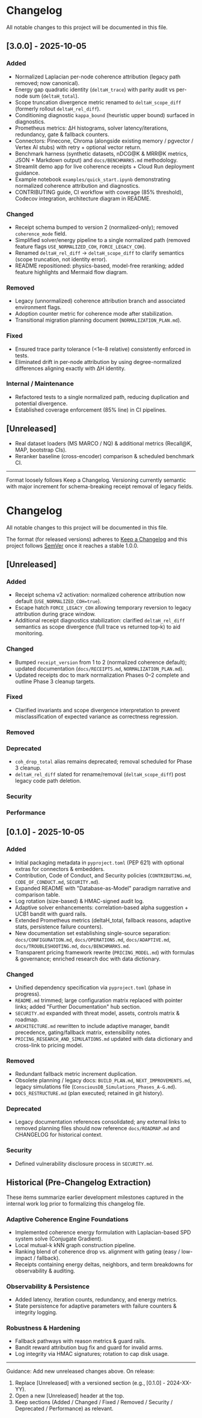 # Changelog

All notable changes to this project will be documented in this file.

## [3.0.0] - 2025-10-05
### Added
- Normalized Laplacian per-node coherence attribution (legacy path removed; now canonical).
- Energy gap quadratic identity (`deltaH_trace`) with parity audit vs per-node sum (`deltaH_total`).
- Scope truncation divergence metric renamed to `deltaH_scope_diff` (formerly rollout `deltaH_rel_diff`).
- Conditioning diagnostic `kappa_bound` (heuristic upper bound) surfaced in diagnostics.
- Prometheus metrics: ΔH histograms, solver latency/iterations, redundancy, gate & fallback counters.
- Connectors: Pinecone, Chroma (alongside existing memory / pgvector / Vertex AI stubs) with retry + optional vector return.
- Benchmark harness (synthetic datasets, nDCG@K & MRR@K metrics, JSON + Markdown output) and `docs/BENCHMARKS.md` methodology.
- Streamlit demo app for live coherence receipts + Cloud Run deployment guidance.
- Example notebook `examples/quick_start.ipynb` demonstrating normalized coherence attribution and diagnostics.
- CONTRIBUTING guide, CI workflow with coverage (85% threshold), Codecov integration, architecture diagram in README.

### Changed
- Receipt schema bumped to version 2 (normalized-only); removed `coherence_mode` field.
- Simplified solver/energy pipeline to a single normalized path (removed feature flags `USE_NORMALIZED_COH`, `FORCE_LEGACY_COH`).
- Renamed `deltaH_rel_diff` → `deltaH_scope_diff` to clarify semantics (scope truncation, not identity error).
- README repositioned: physics-based, model-free reranking; added feature highlights and Mermaid flow diagram.

### Removed
- Legacy (unnormalized) coherence attribution branch and associated environment flags.
- Adoption counter metric for coherence mode after stabilization.
- Transitional migration planning document (`NORMALIZATION_PLAN.md`).

### Fixed
- Ensured trace parity tolerance (<1e-8 relative) consistently enforced in tests.
- Eliminated drift in per-node attribution by using degree-normalized differences aligning exactly with ΔH identity.

### Internal / Maintenance
- Refactored tests to a single normalized path, reducing duplication and potential divergence.
- Established coverage enforcement (85% line) in CI pipelines.

## [Unreleased]
- Real dataset loaders (MS MARCO / NQ) & additional metrics (Recall@K, MAP, bootstrap CIs).
- Reranker baseline (cross-encoder) comparison & scheduled benchmark CI.

---
Format loosely follows Keep a Changelog. Versioning currently semantic with major increment for schema-breaking receipt removal of legacy fields.
# Changelog

All notable changes to this project will be documented in this file.

The format (for released versions) adheres to [Keep a Changelog](https://keepachangelog.com/en/1.0.0/) and this project follows [SemVer](https://semver.org/) once it reaches a stable 1.0.0.

## [Unreleased]
### Added
- Receipt schema v2 activation: normalized coherence attribution now default (`USE_NORMALIZED_COH=true`).
- Escape hatch `FORCE_LEGACY_COH` allowing temporary reversion to legacy attribution during grace window.
- Additional receipt diagnostics stabilization: clarified `deltaH_rel_diff` semantics as scope divergence (full trace vs returned top‑k) to aid monitoring.
### Changed
- Bumped `receipt_version` from 1 to 2 (normalized coherence default); updated documentation (`docs/RECEIPTS.md`, `NORMALIZATION_PLAN.md`).
- Updated receipts doc to mark normalization Phases 0–2 complete and outline Phase 3 cleanup targets.
### Fixed
- Clarified invariants and scope divergence interpretation to prevent misclassification of expected variance as correctness regression.
### Removed
### Deprecated
- `coh_drop_total` alias remains deprecated; removal scheduled for Phase 3 cleanup.
- `deltaH_rel_diff` slated for rename/removal (`deltaH_scope_diff`) post legacy code path deletion.
### Security
### Performance

## [0.1.0] - 2025-10-05
### Added
- Initial packaging metadata in `pyproject.toml` (PEP 621) with optional extras for connectors & embedders.
- Contribution, Code of Conduct, and Security policies (`CONTRIBUTING.md`, `CODE_OF_CONDUCT.md`, `SECURITY.md`).
- Expanded README with "Database-as-Model" paradigm narrative and comparison table.
- Log rotation (size-based) & HMAC-signed audit log.
- Adaptive solver enhancements: correlation-based alpha suggestion + UCB1 bandit with guard rails.
- Extended Prometheus metrics (deltaH_total, fallback reasons, adaptive stats, persistence failure counters).
- New documentation set establishing single-source separation: `docs/CONFIGURATION.md`, `docs/OPERATIONS.md`, `docs/ADAPTIVE.md`, `docs/TROUBLESHOOTING.md`, `docs/BENCHMARKS.md`.
- Transparent pricing framework rewrite (`PRICING_MODEL.md`) with formulas & governance; enriched research doc with data dictionary.

### Changed
- Unified dependency specification via `pyproject.toml` (phase in progress).
- `README.md` trimmed; large configuration matrix replaced with pointer links; added "Further Documentation" hub section.
- `SECURITY.md` expanded with threat model, assets, controls matrix & roadmap.
- `ARCHITECTURE.md` rewritten to include adaptive manager, bandit precedence, gating/fallback matrix, extensibility notes.
- `PRICING_RESEARCH_AND_SIMULATIONS.md` updated with data dictionary and cross-link to pricing model.

### Removed
- Redundant fallback metric increment duplication.
- Obsolete planning / legacy docs: `BUILD_PLAN.md`, `NEXT_IMPROVEMENTS.md`, legacy simulations file (`ConsciousDB_Simulations_Phases_A-G.md`).
- `DOCS_RESTRUCTURE.md` (plan executed; retained in git history).

### Deprecated
- Legacy documentation references consolidated; any external links to removed planning files should now reference `docs/ROADMAP.md` and CHANGELOG for historical context.

### Security
- Defined vulnerability disclosure process in `SECURITY.md`.

## Historical (Pre-Changelog Extraction)
These items summarize earlier development milestones captured in the internal work log prior to formalizing this changelog file.

### Adaptive Coherence Engine Foundations
- Implemented coherence energy formulation with Laplacian-based SPD system solve (Conjugate Gradient).
- Local mutual-k kNN graph construction pipeline.
- Ranking blend of coherence drop vs. alignment with gating (easy / low-impact / fallback).
- Receipts containing energy deltas, neighbors, and term breakdowns for observability & auditing.

### Observability & Persistence
- Added latency, iteration counts, redundancy, and energy metrics.
- State persistence for adaptive parameters with failure counters & integrity logging.

### Robustness & Hardening
- Fallback pathways with reason metrics & guard rails.
- Bandit reward attribution bug fix and guard for invalid arms.
- Log integrity via HMAC signatures; rotation to cap disk usage.

---
Guidance: Add new unreleased changes above. On release:
1. Replace [Unreleased] with a versioned section (e.g., [0.1.0] - 2024-XX-YY).
2. Open a new [Unreleased] header at the top.
3. Keep sections (Added / Changed / Fixed / Removed / Security / Deprecated / Performance) as relevant.
